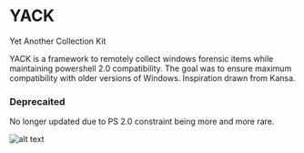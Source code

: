 

# YACK
Yet Another Collection Kit

YACK is a framework to remotely collect windows forensic items while maintaining powershell 2.0 compatibility. The goal was to ensure maximum compatibility with older versions of Windows. Inspiration drawn from Kansa. 

### Deprecaited
No longer updated due to PS 2.0 constraint being more and more rare.


![alt text](https://external-content.duckduckgo.com/iu/?u=https%3A%2F%2Fd.newsweek.com%2Fen%2Ffull%2F1369492%2Fgoogle-logo.jpg&f=1&nofb=1&ipt=367e6dca5502bac9f4a4cae53c0ecad790082799a25940c5dbfa88fc9f62f502&ipo=images)

